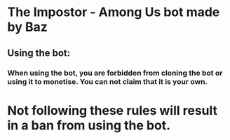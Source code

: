 # The Impostor - Among Us bot made by Baz
## Using the bot:
### When using the bot, you are forbidden from cloning the bot or using it to monetise. You can not claim that it is your own.
# Not following these rules will result in a ban from using the bot.
